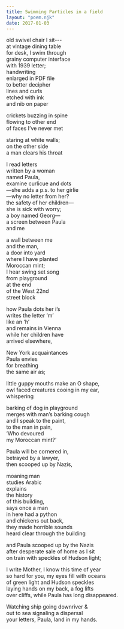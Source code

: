 ```yaml
---
title: Swimming Particles in a field
layout: "poem.njk"
date: 2017-01-03
---
```


old swivel chair I sit---  
at vintage dining table  
for desk, I swim through   
grainy computer interface   
with 1939 letter;   
handwriting   
enlarged in PDF file   
to better decipher  
lines and curls   
etched with ink  
and nib on paper

crickets buzzing in spine   
flowing to other end   
of faces I’ve never met

staring at white walls;   
on the other side   
a man clears his throat

I read letters   
written by a woman  
named Paula,   
examine curlicue and dots  
—she adds a p.s. to her girlie  
—why no letter from her?  
the safety of her children—  
she is sick with worry;  
a boy named Georg—  
a screen between Paula  
and me 

a wall between me   
and the man,  
a door into yard  
where I have planted  
Moroccan mint;  
I hear swing set song  
from playground  
at the end   
of the West 22nd  
street block 

how Paula dots her i’s    
writes the letter ‘m’   
like an ‘h’   
and remains in Vienna   
while her children have   
arrived elsewhere, 

New York acquaintances  
Paula envies   
for breathing   
the same air as; 

little guppy mouths make an O shape,   
owl faced creatures cooing in my ear,   
whispering 

barking of dog in playground  
merges with man’s barking cough   
and I speak to the paint,   
to the man in pain,   
‘Who devoured   
my Moroccan mint?’

Paula will be cornered in,   
betrayed by a lawyer,   
then scooped up by Nazis, 

moaning man   
studies Arabic   
explains   
the history   
of this building,  
says once a man   
in here had a python  
and chickens out back,  
they made horrible sounds  
heard clear through the building

and Paula scooped up by the Nazis  
after desperate sale of home as I sit  
on train with speckles of Hudson light;

I write Mother, I know this time of year   
so hard for you, my eyes fill with oceans  
of green light and Hudson speckles  
laying hands on my back, a fog lifts  
over cliffs, while Paula has long disappeared.

Watching ship going downriver &amp;<br> 
out to sea signaling a dispersal  
your letters, Paula, land in my hands.